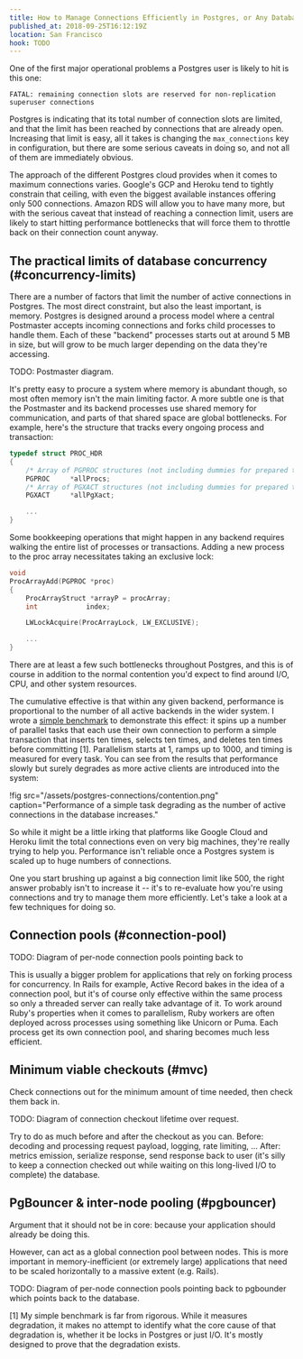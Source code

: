 ```yaml
---
title: How to Manage Connections Efficiently in Postgres, or Any Database
published_at: 2018-09-25T16:12:19Z
location: San Francisco
hook: TODO
---
```


One of the first major operational problems a Postgres user
is likely to hit is this one:

```
FATAL: remaining connection slots are reserved for non-replication superuser connections
```

Postgres is indicating that its total number of connection
slots are limited, and that the limit has been reached by
connections that are already open. Increasing that limit is
easy, all it takes is changing the `max_connections` key in
configuration, but there are some serious caveats in doing
so, and not all of them are immediately obvious.

The approach of the different Postgres cloud provides when
it comes to maximum connections varies. Google's GCP and
Heroku tend to tightly constrain that ceiling, with even
the biggest available instances offering only 500
connections. Amazon RDS will allow you to have many more,
but with the serious caveat that instead of reaching a
connection limit, users are likely to start hitting
performance bottlenecks that will force them to throttle
back on their connection count anyway.

## The practical limits of database concurrency (#concurrency-limits)

There are a number of factors that limit the number of
active connections in Postgres. The most direct constraint,
but also the least important, is memory. Postgres is
designed around a process model where a central Postmaster
accepts incoming connections and forks child processes to
handle them. Each of these "backend" processes starts out
at around 5 MB in size, but will grow to be much larger
depending on the data they're accessing.

TODO: Postmaster diagram.

It's pretty easy to procure a system where memory is
abundant though, so most often memory isn't the main
limiting factor. A more subtle one is that the Postmaster
and its backend processes use shared memory for
communication, and parts of that shared space are global
bottlenecks. For example, here's the structure that tracks
every ongoing process and transaction:

``` c
typedef struct PROC_HDR
{
    /* Array of PGPROC structures (not including dummies for prepared txns) */
    PGPROC	   *allProcs;
    /* Array of PGXACT structures (not including dummies for prepared txns) */
    PGXACT	   *allPgXact;

    ...
}
```

Some bookkeeping operations that might happen in any
backend requires walking the entire list of processes or
transactions. Adding a new process to the proc array
necessitates taking an exclusive lock:

``` c
void
ProcArrayAdd(PGPROC *proc)
{
    ProcArrayStruct *arrayP = procArray;
    int            index;

    LWLockAcquire(ProcArrayLock, LW_EXCLUSIVE);

    ...
}
```

There are at least a few such bottlenecks throughout
Postgres, and this is of course in addition to the normal
contention you'd expect to find around I/O, CPU, and other
system resources.

The cumulative effective is that within any given backend,
performance is proportional to the number of all active
backends in the wider system. I wrote a [simple
benchmark][benchmark] to demonstrate this effect: it spins
up a number of parallel tasks that each use their own
connection to perform a simple transaction that inserts ten
times, selects ten times, and deletes ten times before
committing [1]. Parallelism starts at 1, ramps up to 1000,
and timing is measured for every task. You can see from the
results that performance slowly but surely degrades as more
active clients are introduced into the system:

!fig src="/assets/postgres-connections/contention.png" caption="Performance of a simple task degrading as the number of active connections in the database increases."

So while it might be a little irking that platforms like
Google Cloud and Heroku limit the total connections even on
very big machines, they're really trying to help you.
Performance isn't reliable once a Postgres system is scaled
up to huge numbers of connections.

One you start brushing up against a big connection limit
like 500, the right answer probably isn't to increase it --
it's to re-evaluate how you're using connections and try to
manage them more efficiently. Let's take a look at a few
techniques for doing so.

## Connection pools (#connection-pool)

TODO: Diagram of per-node connection pools pointing back to

This is usually a bigger problem for applications that rely
on forking process for concurrency. In Rails for example,
Active Record bakes in the idea of a connection pool, but
it's of course only effective within the same process so
only a threaded server can really take advantage of it. To
work around Ruby's properties when it comes to parallelism,
Ruby workers are often deployed across processes using
something like Unicorn or Puma. Each process get its own
connection pool, and sharing becomes much less efficient.

## Minimum viable checkouts (#mvc)

Check connections out for the minimum amount of time
needed, then check them back in.

TODO: Diagram of connection checkout lifetime over request.

Try to do as much before and after the checkout as you can.
Before: decoding and processing request payload, logging,
rate limiting, ... After: metrics emission, serialize
response, send response back to user (it's silly to keep a
connection checked out while waiting on this long-lived I/O
to complete)
the database.

## PgBouncer & inter-node pooling (#pgbouncer)

Argument that it should not be in core: because your
application should already be doing this.

However, can act as a global connection pool between nodes.
This is more important in memory-inefficient (or extremely
large) applications that need to be scaled horizontally to
a massive extent (e.g. Rails).

TODO: Diagram of per-node connection pools pointing back to
pgbounder which points back to the database.

[1] My simple benchmark is far from rigorous. While it
measures degradation, it makes no attempt to identify what
the core cause of that degradation is, whether it be locks
in Postgres or just I/O. It's mostly designed to prove that
the degradation exists.

[benchmark]: https://github.com/brandur/connections-test
